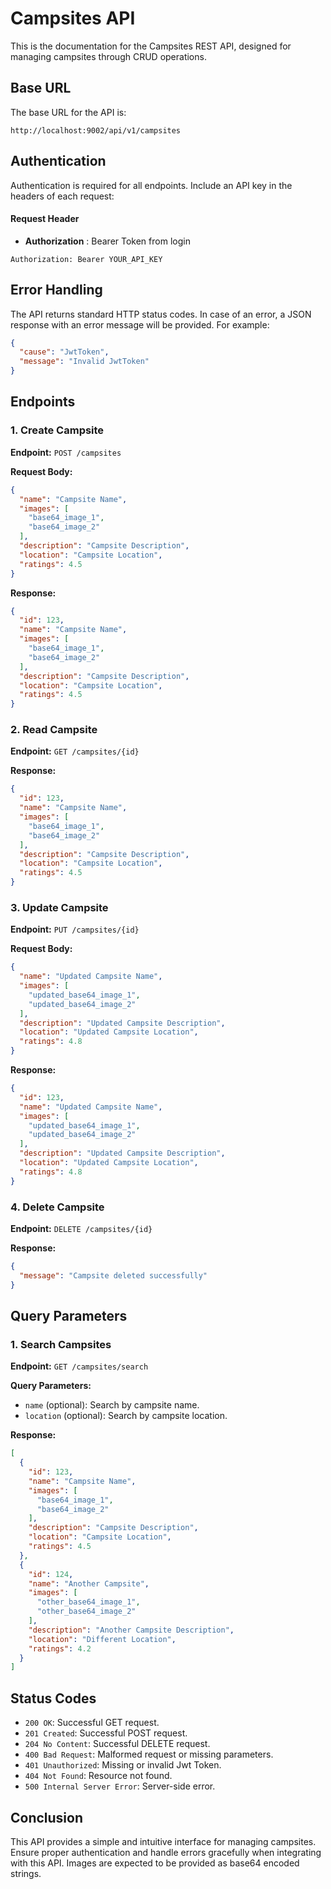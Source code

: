 # Campsites API

This is the documentation for the Campsites REST API, designed for managing campsites through CRUD
operations.

## Base URL

The base URL for the API is:

```
http://localhost:9002/api/v1/campsites
```

## Authentication

Authentication is required for all endpoints. Include an API key in the headers of each request:
#### Request Header

- **Authorization** : Bearer Token from login
```
Authorization: Bearer YOUR_API_KEY
```

## Error Handling

The API returns standard HTTP status codes. In case of an error, a JSON response with an error
message will be provided. For example:

```json
{
  "cause": "JwtToken",
  "message": "Invalid JwtToken"
}
```

## Endpoints

### 1. Create Campsite

**Endpoint:** `POST /campsites`

**Request Body:**

```json
{
  "name": "Campsite Name",
  "images": [
    "base64_image_1",
    "base64_image_2"
  ],
  "description": "Campsite Description",
  "location": "Campsite Location",
  "ratings": 4.5
}
```

**Response:**

```json
{
  "id": 123,
  "name": "Campsite Name",
  "images": [
    "base64_image_1",
    "base64_image_2"
  ],
  "description": "Campsite Description",
  "location": "Campsite Location",
  "ratings": 4.5
}
```

### 2. Read Campsite

**Endpoint:** `GET /campsites/{id}`

**Response:**

```json
{
  "id": 123,
  "name": "Campsite Name",
  "images": [
    "base64_image_1",
    "base64_image_2"
  ],
  "description": "Campsite Description",
  "location": "Campsite Location",
  "ratings": 4.5
}
```

### 3. Update Campsite

**Endpoint:** `PUT /campsites/{id}`

**Request Body:**

```json
{
  "name": "Updated Campsite Name",
  "images": [
    "updated_base64_image_1",
    "updated_base64_image_2"
  ],
  "description": "Updated Campsite Description",
  "location": "Updated Campsite Location",
  "ratings": 4.8
}
```

**Response:**

```json
{
  "id": 123,
  "name": "Updated Campsite Name",
  "images": [
    "updated_base64_image_1",
    "updated_base64_image_2"
  ],
  "description": "Updated Campsite Description",
  "location": "Updated Campsite Location",
  "ratings": 4.8
}
```

### 4. Delete Campsite

**Endpoint:** `DELETE /campsites/{id}`

**Response:**

```json
{
  "message": "Campsite deleted successfully"
}
```

## Query Parameters

### 1. Search Campsites

**Endpoint:** `GET /campsites/search`

**Query Parameters:**

- `name` (optional): Search by campsite name.
- `location` (optional): Search by campsite location.

**Response:**

```json
[
  {
    "id": 123,
    "name": "Campsite Name",
    "images": [
      "base64_image_1",
      "base64_image_2"
    ],
    "description": "Campsite Description",
    "location": "Campsite Location",
    "ratings": 4.5
  },
  {
    "id": 124,
    "name": "Another Campsite",
    "images": [
      "other_base64_image_1",
      "other_base64_image_2"
    ],
    "description": "Another Campsite Description",
    "location": "Different Location",
    "ratings": 4.2
  }
]
```

## Status Codes

- `200 OK`: Successful GET request.
- `201 Created`: Successful POST request.
- `204 No Content`: Successful DELETE request.
- `400 Bad Request`: Malformed request or missing parameters.
- `401 Unauthorized`: Missing or invalid Jwt Token.
- `404 Not Found`: Resource not found.
- `500 Internal Server Error`: Server-side error.

## Conclusion

This API provides a simple and intuitive interface for managing campsites. Ensure proper
authentication and handle errors gracefully when integrating with this API. Images are expected to
be provided as base64 encoded strings.
